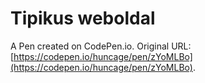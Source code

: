 # Tipikus weboldal

A Pen created on CodePen.io. Original URL: [https://codepen.io/huncage/pen/zYoMLBo](https://codepen.io/huncage/pen/zYoMLBo).


